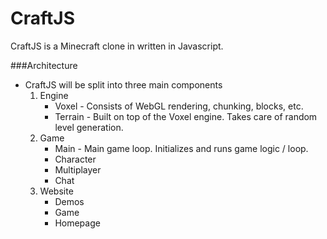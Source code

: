 CraftJS
=======

CraftJS is a Minecraft clone in written in Javascript.

###Architecture
* CraftJS will be split into three main components
	1. Engine
		* Voxel - Consists of WebGL rendering, chunking, blocks, etc.
		* Terrain - Built on top of the Voxel engine.  Takes care of random level generation.
	2. Game
		* Main - Main game loop.  Initializes and runs game logic / loop.
		* Character
		* Multiplayer
		* Chat
	3. Website
		* Demos
		* Game
		* Homepage
